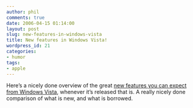 ```yaml
---
author: phil
comments: true
date: 2006-04-15 01:14:00
layout: post
slug: new-features-in-windows-vista
title: New features in Windows Vista!
wordpress_id: 21
categories:
- humor
tags:
- apple
---
```


Here’s a nicely done overview of the great [new features you can expect from Windows Vista](http://video.google.com/videoplay?docid=-4134446112378047444&q=Motorrider&pl=true), whenever it’s released that is.  A really nicely done comparison of what is new, and what is borrowed.
